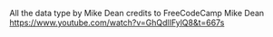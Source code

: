 All the data type by Mike Dean
credits to FreeCodeCamp Mike Dean
https://www.youtube.com/watch?v=GhQdlIFylQ8&t=667s
